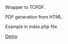 Wrapper to TCPDF.

PDF generation from HTML.

Example in index.php file.

<a href="http://pdf.allalla.com/" target="__blank">Demo</a>